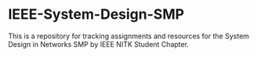 # IEEE-System-Design-SMP
This is a repository for tracking assignments and resources for the System Design in Networks SMP by IEEE NITK Student Chapter.

